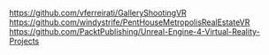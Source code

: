 https://github.com/vferreirati/GalleryShootingVR
https://github.com/windystrife/PentHouseMetropolisRealEstateVR
https://github.com/PacktPublishing/Unreal-Engine-4-Virtual-Reality-Projects
